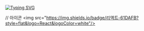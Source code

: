 [![Typing SVG](https://readme-typing-svg.demolab.com?font=Fira+Code&weight=600&pause=1000&color=000000&background=46FFE400&center=true&vCenter=true&random=true&width=435&lines=Shimnaldo's+Github)](https://git.io/typing-svg)


// 아이콘
<img src="https://img.shields.io/badge/리액트-61DAFB?style=flat&logo=React&logoColor=white"/>
